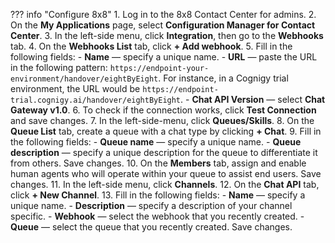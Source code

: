 ??? info "Configure 8x8"
    1. Log in to the 8x8 Contact Center for admins.
    2. On the **My Applications** page, select **Configuration Manager for Contact Center**. 
    3. In the left-side menu, click **Integration**, then go to the **Webhooks** tab. 
    4. On the **Webhooks List** tab, click **+ Add webhook**. 
    5. Fill in the following fields:
        - **Name** — specify a unique name.
        - **URL** — paste the URL in the following pattern: `https://endpoint-your-environment/handover/eightByEight`. For instance, in a Cognigy trial environment, the URL would be `https://endpoint-trial.cognigy.ai/handover/eightByEight`.
        - **Chat API Version** — select **Chat Gateway v1.0**.
    6. To check if the connection works, click **Test Connection** and save changes.
    7. In the left-side-menu, click **Queues/Skills**.
    8. On the **Queue List** tab, create a queue with a chat type by clicking **+ Chat**.
    9. Fill in the following fields:
        - **Queue name** — specify a unique name.
        - **Queue description** — specify a unique description for the queue to differentiate it from others.
        Save changes.
    10. On the **Members** tab, assign and enable human agents who will operate within your queue to assist end users. Save changes.
    11. In the left-side menu, click **Channels**. 
    12. On the **Chat API** tab, click **+ New Channel**. 
    13. Fill in the following fields:
        - **Name** — specify a unique name.
        - **Description** — specify a description of your channel specific.
        - **Webhook** — select the webhook that you recently created.
        - **Queue** — select the queue that you recently created.
    Save changes.